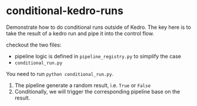 # conditional-kedro-runs

Demonstrate how to do conditional runs outside of Kedro. The key here is to take the result of a kedro run and pipe it into the control flow.

checkout the two files:
- pipeline logic is defined in `pipeline_registry.py` to simplify the case
- `conditional_run.py`


You need to run `python conditional_run.py`.

1. The pipeline generate a random result, i.e. `True` or `False`
2. Conditionally, we will trigger the corresponding pipeline base on the result.